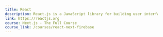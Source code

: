 ```yaml
---
title: React
description: React.js is a JavaScript library for building user interfaces.
link: https://reactjs.org
course: Next.js - The Full Course
course_link: /courses/react-next-firebase
---
```

